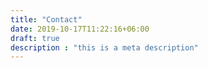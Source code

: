 ```yaml
---
title: "Contact"
date: 2019-10-17T11:22:16+06:00
draft: true
description : "this is a meta description"
---
```


